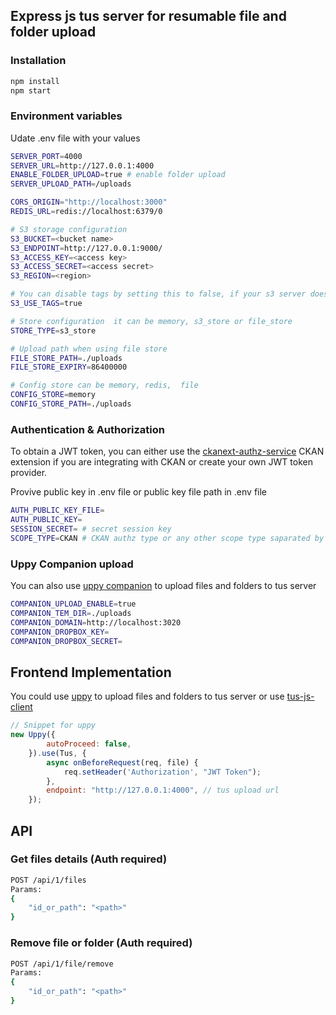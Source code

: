 ## Express js tus server for resumable file and folder  upload 
### Installation
```bash
npm install
npm start
```

### Environment variables
Udate .env file with your values

```bash
SERVER_PORT=4000
SERVER_URL=http://127.0.0.1:4000
ENABLE_FOLDER_UPLOAD=true # enable folder upload
SERVER_UPLOAD_PATH=/uploads

CORS_ORIGIN="http://localhost:3000"
REDIS_URL=redis://localhost:6379/0

# S3 storage configuration
S3_BUCKET=<bucket name>
S3_ENDPOINT=http://127.0.0.1:9000/
S3_ACCESS_KEY=<access key>
S3_ACCESS_SECRET=<access secret>
S3_REGION=<region> 

# You can disable tags by setting this to false, if your s3 server does not support tags eg. for R2 stroage
S3_USE_TAGS=true 

# Store configuration  it can be memory, s3_store or file_store
STORE_TYPE=s3_store

# Upload path when using file store 
FILE_STORE_PATH=./uploads
FILE_STORE_EXPIRY=86400000

# Config store can be memory, redis,  file
CONFIG_STORE=memory
CONFIG_STORE_PATH=./uploads
```

### Authentication & Authorization

To obtain a JWT token, you can either use the [ckanext-authz-service](https://github.com/datopian/ckanext-authz-service) CKAN extension if you are integrating with CKAN or create your own JWT token provider.

Provive public key in .env file or public key file path in .env file

``` bash
AUTH_PUBLIC_KEY_FILE=
AUTH_PUBLIC_KEY= 
SESSION_SECRET= # secret session key
SCOPE_TYPE=CKAN # CKAN authz type or any other scope type saparated by space
```


### Uppy Companion upload 
You can also use [uppy companion](https://uppy.io/docs/companion/) to upload files and folders to tus server

```bash
COMPANION_UPLOAD_ENABLE=true
COMPANION_TEM_DIR=./uploads
COMPANION_DOMAIN=http://localhost:3020
COMPANION_DROPBOX_KEY=
COMPANION_DROPBOX_SECRET=
```


## Frontend Implementation
You could use [uppy](https://uppy.io/) to upload files and folders to tus server or use [tus-js-client](https://github.com/tus/tus-js-client)


```javascript
// Snippet for uppy
new Uppy({
        autoProceed: false,
    }).use(Tus, {
        async onBeforeRequest(req, file) {
            req.setHeader('Authorization', "JWT Token");
        },
        endpoint: "http://127.0.0.1:4000", // tus upload url
    });
```

## API
### Get files details (Auth required)

```bash
POST /api/1/files
Params: 
{
    "id_or_path": "<path>"
}

```
### Remove file or folder (Auth required)
```bash
POST /api/1/file/remove
Params: 
{
    "id_or_path": "<path>"
}
```
